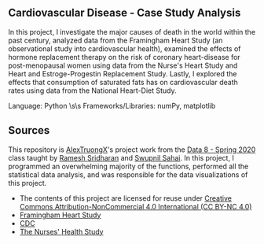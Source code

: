 ## Cardiovascular Disease - Case Study Analysis
In this project, I investigate the major causes of death in the world within the past century, analyzed data from the Framingham Heart Study (an observational study into cardiovascular health), examined the effects of hormone replacement therapy on the risk of coronary heart-disease for post-menopausal women using data from the Nurse's Heart Study and Heart and Estroge-Progestin Replacement Study. Lastly, I explored the effects that consumption of saturated fats has on cardiovascular death rates using data from the National Heart-Diet Study. 

Language: Python \s\s
Frameworks/Libraries: numPy, matplotlib
## Sources
This repository is [AlexTruongX](https://github.com/AlexTruong)'s project work from the [Data 8 - Spring 2020](https://github.com/data-8/materials-sp20) class taught by [Ramesh Sridharan](https://github.com/rameshvs) and [Swupnil Sahai](https://github.com/swupnil). In this project, I programmed an overwhelming majority of the functions, performed all the statistical data analysis, and was responsible for the data visualizations of this project. 

* The contents of this project are licensed for reuse under [Creative Commons Attribution-NonCommercial 4.0 International (CC BY-NC 4.0)](http://creativecommons.org/licenses/by-nc/4.0/)
* [Framingham Heart Study](https://en.wikipedia.org/wiki/Framingham_Heart_Study)
* [CDC](https://www.cdc.gov/diabetes/statistics/slides/long_term_trends.pdf)
* [The Nurses' Health Study](https://www.ncbi.nlm.nih.gov/pubmed/4047106)
